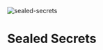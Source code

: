 ![sealed-secrets](https://github.com/raspbernetes/multi-arch-images/workflows/sealed-secrets/badge.svg)

# Sealed Secrets
